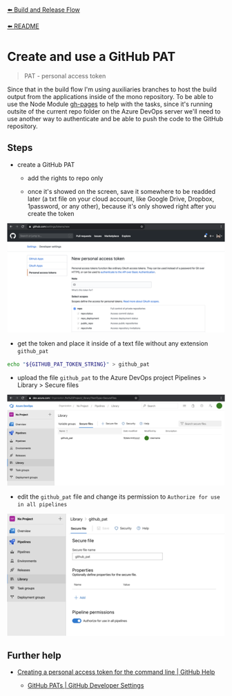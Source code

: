 [⬅️ Build and Release Flow](README.md)

[⬅️ README](../../README.md)

# Create and use a GitHub PAT

> PAT - personal access token

Since that in the build flow I'm using auxiliaries branches to host the build output from the applications inside of the mono repository. To be able to use the Node Module [gh-pages](https://github.com/tschaub/gh-pages) to help with the tasks, since it's running outsite of the current repo folder on the Azure DevOps server we'll need to use another way to authenticate and be able to push the code to the GitHub repository.

## Steps

- create a GitHub PAT

  - add the rights to repo only

  - once it's showed on the screen, save it somewhere to be readded later (a txt file on your cloud account, like Google Drive, Dropbox, 1password, or any other), because it's only showed right after you create the token

![github pat creation](assets/github_pat_create.png)

- get the token and place it inside of a text file without any extension `github_pat`

```bash
echo "${GITHUB_PAT_TOKEN_STRING}" > github_pat
```

- upload the file `github_pat` to the Azure DevOps project Pipelines > Library > Secure files

![upload github pat file](assets/github_pat_upload_azure_pipelines.png)

- edit the `github_pat` file and change its permission to `Authorize for use in all pipelines`

![authorize pipeline access to the github pat file](assets/github_pat_pipeline_permissions.png)

## Further help

- [Creating a personal access token for the command line | GitHub Help](https://help.github.com/en/github/authenticating-to-github/creating-a-personal-access-token-for-the-command-line)

  - [GitHub PATs | GitHub Developer Settings](https://github.com/settings/tokens)

